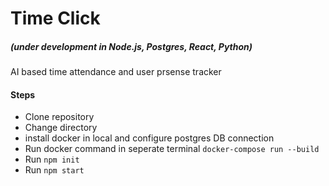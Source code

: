 # Time Click 
##### (under development in Node.js, Postgres, React, Python)

AI based time attendance and user prsense tracker

#### Steps

- Clone repository
- Change directory
- install docker in local and configure postgres DB connection
- Run docker command in seperate terminal `docker-compose run --build`
- Run `npm init`
- Run `npm start`

